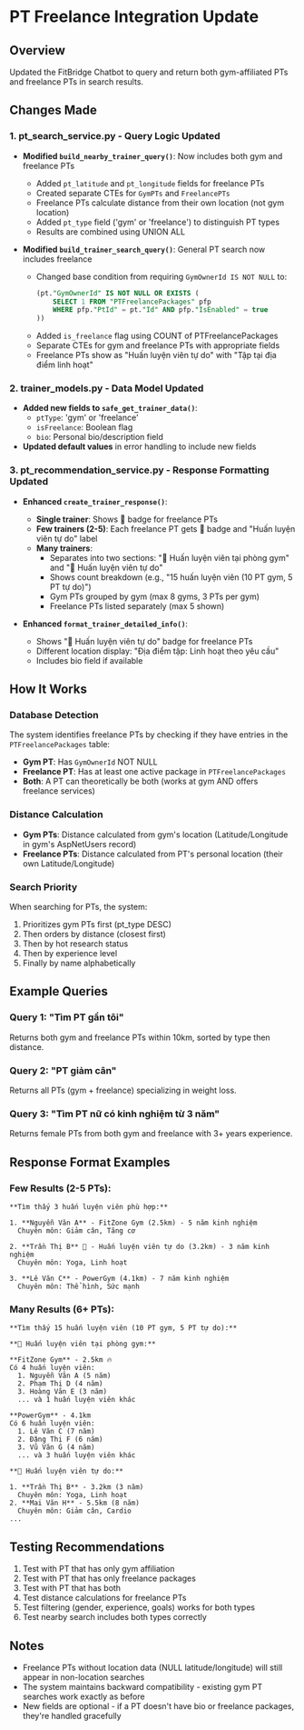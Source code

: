 # PT Freelance Integration Update

## Overview
Updated the FitBridge Chatbot to query and return both gym-affiliated PTs and freelance PTs in search results.

## Changes Made

### 1. **pt_search_service.py** - Query Logic Updated
- **Modified `build_nearby_trainer_query()`**: Now includes both gym and freelance PTs
  - Added `pt_latitude` and `pt_longitude` fields for freelance PTs
  - Created separate CTEs for `GymPTs` and `FreelancePTs`
  - Freelance PTs calculate distance from their own location (not gym location)
  - Added `pt_type` field ('gym' or 'freelance') to distinguish PT types
  - Results are combined using UNION ALL

- **Modified `build_trainer_search_query()`**: General PT search now includes freelance
  - Changed base condition from requiring `GymOwnerId IS NOT NULL` to:
    ```sql
    (pt."GymOwnerId" IS NOT NULL OR EXISTS (
        SELECT 1 FROM "PTFreelancePackages" pfp 
        WHERE pfp."PtId" = pt."Id" AND pfp."IsEnabled" = true
    ))
    ```
  - Added `is_freelance` flag using COUNT of PTFreelancePackages
  - Separate CTEs for gym and freelance PTs with appropriate fields
  - Freelance PTs show as "Huấn luyện viên tự do" with "Tập tại địa điểm linh hoạt"

### 2. **trainer_models.py** - Data Model Updated
- **Added new fields to `safe_get_trainer_data()`**:
  - `ptType`: 'gym' or 'freelance' 
  - `isFreelance`: Boolean flag
  - `bio`: Personal bio/description field
- **Updated default values** in error handling to include new fields

### 3. **pt_recommendation_service.py** - Response Formatting Updated
- **Enhanced `create_trainer_response()`**:
  - **Single trainer**: Shows 💼 badge for freelance PTs
  - **Few trainers (2-5)**: Each freelance PT gets 💼 badge and "Huấn luyện viên tự do" label
  - **Many trainers**: 
    - Separates into two sections: "🏢 Huấn luyện viên tại phòng gym" and "💼 Huấn luyện viên tự do"
    - Shows count breakdown (e.g., "15 huấn luyện viên (10 PT gym, 5 PT tự do)")
    - Gym PTs grouped by gym (max 8 gyms, 3 PTs per gym)
    - Freelance PTs listed separately (max 5 shown)

- **Enhanced `format_trainer_detailed_info()`**:
  - Shows "💼 Huấn luyện viên tự do" badge for freelance PTs
  - Different location display: "Địa điểm tập: Linh hoạt theo yêu cầu"
  - Includes bio field if available

## How It Works

### Database Detection
The system identifies freelance PTs by checking if they have entries in the `PTFreelancePackages` table:
- **Gym PT**: Has `GymOwnerId` NOT NULL
- **Freelance PT**: Has at least one active package in `PTFreelancePackages`
- **Both**: A PT can theoretically be both (works at gym AND offers freelance services)

### Distance Calculation
- **Gym PTs**: Distance calculated from gym's location (Latitude/Longitude in gym's AspNetUsers record)
- **Freelance PTs**: Distance calculated from PT's personal location (their own Latitude/Longitude)

### Search Priority
When searching for PTs, the system:
1. Prioritizes gym PTs first (pt_type DESC)
2. Then orders by distance (closest first)
3. Then by hot research status
4. Then by experience level
5. Finally by name alphabetically

## Example Queries

### Query 1: "Tìm PT gần tôi"
Returns both gym and freelance PTs within 10km, sorted by type then distance.

### Query 2: "PT giảm cân"
Returns all PTs (gym + freelance) specializing in weight loss.

### Query 3: "Tìm PT nữ có kinh nghiệm từ 3 năm"
Returns female PTs from both gym and freelance with 3+ years experience.

## Response Format Examples

### Few Results (2-5 PTs):
```
**Tìm thấy 3 huấn luyện viên phù hợp:**

1. **Nguyễn Văn A** - FitZone Gym (2.5km) - 5 năm kinh nghiệm
  Chuyên môn: Giảm cân, Tăng cơ

2. **Trần Thị B** 💼 - Huấn luyện viên tự do (3.2km) - 3 năm kinh nghiệm
  Chuyên môn: Yoga, Linh hoạt

3. **Lê Văn C** - PowerGym (4.1km) - 7 năm kinh nghiệm
  Chuyên môn: Thể hình, Sức mạnh
```

### Many Results (6+ PTs):
```
**Tìm thấy 15 huấn luyện viên (10 PT gym, 5 PT tự do):**

**🏢 Huấn luyện viên tại phòng gym:**

**FitZone Gym** - 2.5km 🔥
Có 4 huấn luyện viên:
  1. Nguyễn Văn A (5 năm)
  2. Phạm Thị D (4 năm)
  3. Hoàng Văn E (3 năm)
  ... và 1 huấn luyện viên khác

**PowerGym** - 4.1km
Có 6 huấn luyện viên:
  1. Lê Văn C (7 năm)
  2. Đặng Thị F (6 năm)
  3. Vũ Văn G (4 năm)
  ... và 3 huấn luyện viên khác

**💼 Huấn luyện viên tự do:**

1. **Trần Thị B** - 3.2km (3 năm)
  Chuyên môn: Yoga, Linh hoạt
2. **Mai Văn H** - 5.5km (8 năm)
  Chuyên môn: Giảm cân, Cardio
...
```

## Testing Recommendations

1. Test with PT that has only gym affiliation
2. Test with PT that has only freelance packages
3. Test with PT that has both
4. Test distance calculations for freelance PTs
5. Test filtering (gender, experience, goals) works for both types
6. Test nearby search includes both types correctly

## Notes

- Freelance PTs without location data (NULL latitude/longitude) will still appear in non-location searches
- The system maintains backward compatibility - existing gym PT searches work exactly as before
- New fields are optional - if a PT doesn't have bio or freelance packages, they're handled gracefully

